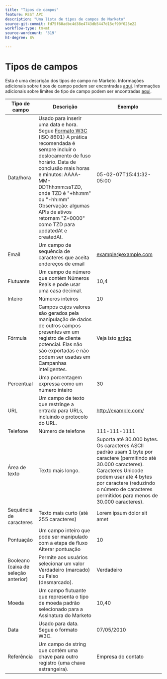 ```yaml
---
title: "Tipos de campos"
feature: REST API
description: "Uma lista de tipos de campos do Marketo"
source-git-commit: fd75f60adbc4d38e4743db5447d15cf90f025e22
workflow-type: tm+mt
source-wordcount: '319'
ht-degree: 8%

---
```



# Tipos de campos

Esta é uma descrição dos tipos de campo no Marketo. Informações adicionais sobre tipos de campo podem ser encontradas [aqui](https://experienceleague.adobe.com/en/docs/marketo/using/product-docs/administration/field-management/custom-field-type-glossary). Informações adicionais sobre limites de tipo de campo podem ser encontradas [aqui](https://nation.marketo.com/t5/knowledgebase/tkb-p/support_solutions-documents).

| Tipo de campo | Descrição | Exemplo |
| --- | --- | --- |
| Data/hora | Usado para inserir uma data e hora. Segue [Formato W3C](https://www.w3.org/TR/NOTE-datetime) (ISO 8601) A prática recomendada é sempre incluir o deslocamento de fuso horário. Data de conclusão mais horas e minutos: AAAA-MM-DDThh:mm:ssTZD, onde TZD é &quot;+hh:mm&quot; ou &quot;-hh:mm&quot; Observação: algumas APIs de ativos retornam &quot;Z+0000&quot; como TZD para updatedAt e createdAt. | 05-02-07T15:41:32-05:00 |
| Email | Um campo de sequência de caracteres que aceita endereços de email | example@example.com |
| Flutuante | Um campo de número que contém Números Reais e pode usar uma casa decimal. | 10,4 |
| Inteiro | Números inteiros | 10 |
| Fórmula | Campos cujos valores são gerados pela manipulação de dados de outros campos presentes em um registro de cliente potencial. Elas não são exportadas e não podem ser usadas em Campanhas inteligentes. | Veja isto [artigo](https://experienceleague.adobe.com/en/docs/marketo/using/product-docs/administration/field-management/create-and-use-a-concatenated-string-formula-field) |
| Percentual | Uma porcentagem expressa como um número inteiro | 30 |
| URL | Um campo de texto que restringe a entrada para URLs, incluindo o protocolo do URL. | http://example.com/ |
| Telefone | Número de telefone | 111-111-1111 |
| Área de texto | Texto mais longo. | Suporta até 30.000 bytes. Os caracteres ASCII padrão usam 1 byte por caractere (permitindo até 30.000 caracteres). Caracteres Unicode podem usar até 4 bytes por caractere (reduzindo o número de caracteres permitidos para menos de 30.000 caracteres). |
| Sequência de caracteres | Texto mais curto (até 255 caracteres) | Lorem ipsum dolor sit amet |
| Pontuação | Um campo inteiro que pode ser manipulado com a etapa de fluxo Alterar pontuação | 10 |
| Booleano (caixa de seleção anterior) | Permite aos usuários selecionar um valor Verdadeiro (marcado) ou Falso (desmarcado). | Verdadeiro |
| Moeda | Um campo flutuante que representa o tipo de moeda padrão selecionado para a Assinatura do Marketo | 10,40 |
| Data | Usado para data. Segue o formato W3C. | 07/05/2010 |
| Referência | Um campo de string que contém uma chave para outro registro (uma chave estrangeira). | Empresa do contato |
